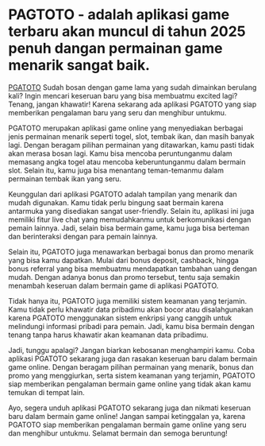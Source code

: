 # PAGTOTO - adalah aplikasi game terbaru akan muncul di tahun 2025 penuh dangan permainan game menarik sangat baik.
<a href="https://rebrand.ly/25279f" rel="nofollow ugc">PGATOTO</a>
Sudah bosan dengan game lama yang sudah dimainkan berulang kali? Ingin mencari keseruan baru yang bisa membuatmu excited lagi? Tenang, jangan khawatir! Karena sekarang ada aplikasi PGATOTO yang siap memberikan pengalaman baru yang seru dan menghibur untukmu.

PGATOTO merupakan aplikasi game online yang menyediakan berbagai jenis permainan menarik seperti togel, slot, tembak ikan, dan masih banyak lagi. Dengan beragam pilihan permainan yang ditawarkan, kamu pasti tidak akan merasa bosan lagi. Kamu bisa mencoba peruntunganmu dalam memasang angka togel atau mencoba keberuntunganmu dalam bermain slot. Selain itu, kamu juga bisa menantang teman-temanmu dalam permainan tembak ikan yang seru.

Keunggulan dari aplikasi PGATOTO adalah tampilan yang menarik dan mudah digunakan. Kamu tidak perlu bingung saat bermain karena antarmuka yang disediakan sangat user-friendly. Selain itu, aplikasi ini juga memiliki fitur live chat yang memudahkanmu untuk berkomunikasi dengan pemain lainnya. Jadi, selain bisa bermain game, kamu juga bisa berteman dan berinteraksi dengan para pemain lainnya.

Selain itu, PGATOTO juga menawarkan berbagai bonus dan promo menarik yang bisa kamu dapatkan. Mulai dari bonus deposit, cashback, hingga bonus referral yang bisa membuatmu mendapatkan tambahan uang dengan mudah. Dengan adanya bonus dan promo tersebut, tentu saja semakin menambah keseruan dalam bermain game di aplikasi PGATOTO.

Tidak hanya itu, PGATOTO juga memiliki sistem keamanan yang terjamin. Kamu tidak perlu khawatir data pribadimu akan bocor atau disalahgunakan karena PGATOTO menggunakan sistem enkripsi yang canggih untuk melindungi informasi pribadi para pemain. Jadi, kamu bisa bermain dengan tenang tanpa harus khawatir akan keamanan data pribadimu.

Jadi, tunggu apalagi? Jangan biarkan kebosanan menghampiri kamu. Coba aplikasi PGATOTO sekarang juga dan rasakan keseruan baru dalam bermain game online. Dengan beragam pilihan permainan yang menarik, bonus dan promo yang menggiurkan, serta sistem keamanan yang terjamin, PGATOTO siap memberikan pengalaman bermain game online yang tidak akan kamu temukan di tempat lain.

Ayo, segera unduh aplikasi PGATOTO sekarang juga dan nikmati keseruan baru dalam bermain game online! Jangan sampai ketinggalan ya, karena PGATOTO siap memberikan pengalaman bermain game online yang seru dan menghibur untukmu. Selamat bermain dan semoga beruntung!
